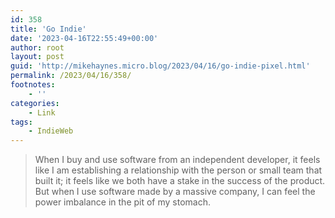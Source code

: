 ```yaml
---
id: 358
title: 'Go Indie'
date: '2023-04-16T22:55:49+00:00'
author: root
layout: post
guid: 'http://mikehaynes.micro.blog/2023/04/16/go-indie-pixel.html'
permalink: /2023/04/16/358/
footnotes:
    - ''
categories:
    - Link
tags:
    - IndieWeb
---
```


> When I buy and use software from an independent developer, it feels like I am establishing a relationship with the person or small team that built it; it feels like we both have a stake in the success of the product. But when I use software made by a massive company, I can feel the power imbalance in the pit of my stomach.
